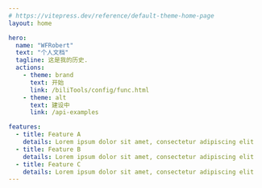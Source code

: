 ```yaml
---
# https://vitepress.dev/reference/default-theme-home-page
layout: home

hero:
  name: "WFRobert"
  text: "个人文档"
  tagline: 这是我的历史.
  actions:
    - theme: brand
      text: 开始
      link: /biliTools/config/func.html
    - theme: alt
      text: 建设中
      link: /api-examples

features:
  - title: Feature A
    details: Lorem ipsum dolor sit amet, consectetur adipiscing elit
  - title: Feature B
    details: Lorem ipsum dolor sit amet, consectetur adipiscing elit
  - title: Feature C
    details: Lorem ipsum dolor sit amet, consectetur adipiscing elit
---
```


